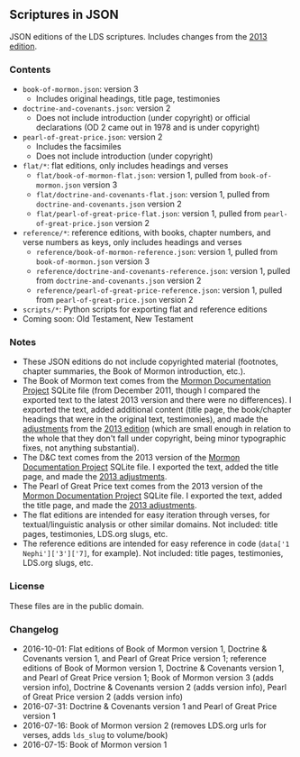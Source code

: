 ## Scriptures in JSON

JSON editions of the LDS scriptures. Includes changes from the [2013 edition](https://www.lds.org/scriptures/new-edition?lang=eng).


### Contents

- `book-of-mormon.json`: version 3
    - Includes original headings, title page, testimonies
- `doctrine-and-covenants.json`: version 2
    - Does not include introduction (under copyright) or official declarations (OD 2 came out in 1978 and is under copyright)
- `pearl-of-great-price.json`: version 2
    - Includes the facsimiles
    - Does not include introduction (under copyright)
- `flat/*`: flat editions, only includes headings and verses
    - `flat/book-of-mormon-flat.json`: version 1, pulled from `book-of-mormon.json` version 3
    - `flat/doctrine-and-covenants-flat.json`: version 1, pulled from `doctrine-and-covenants.json` version 2
    - `flat/pearl-of-great-price-flat.json`: version 1, pulled from `pearl-of-great-price.json` version 2
- `reference/*`: reference editions, with books, chapter numbers, and verse numbers as keys, only includes headings and verses
    - `reference/book-of-mormon-reference.json`: version 1, pulled from `book-of-mormon.json` version 3
    - `reference/doctrine-and-covenants-reference.json`: version 1, pulled from `doctrine-and-covenants.json` version 2
    - `reference/pearl-of-great-price-reference.json`: version 1, pulled from `pearl-of-great-price.json` version 2
- `scripts/*`: Python scripts for exporting flat and reference editions
- Coming soon: Old Testament, New Testament


### Notes

- These JSON editions do not include copyrighted material (footnotes, chapter summaries, the Book of Mormon introduction, etc.).
- The Book of Mormon text comes from the [Mormon Documentation Project](http://scriptures.nephi.org/) SQLite file (from December 2011, though I compared the exported text to the latest 2013 version and there were no differences). I exported the text, added additional content (title page, the book/chapter headings that were in the original text, testimonies), and made the [adjustments](https://www.lds.org/scriptures/adjustments?lang=eng) from the [2013 edition](https://www.lds.org/scriptures/new-edition?lang=eng) (which are small enough in relation to the whole that they don't fall under copyright, being minor typographic fixes, not anything substantial).
- The D&C text comes from the 2013 version of the [Mormon Documentation Project](http://scriptures.nephi.org/) SQLite file. I exported the text, added the title page, and made the [2013 adjustments](https://www.lds.org/scriptures/adjustments?lang=eng).
- The Pearl of Great Price text comes from the 2013 version of the [Mormon Documentation Project](http://scriptures.nephi.org/) SQLite file. I exported the text, added the title page, and made the [2013 adjustments](https://www.lds.org/scriptures/adjustments?lang=eng).
- The flat editions are intended for easy iteration through verses, for textual/linguistic analysis or other similar domains. Not included: title pages, testimonies, LDS.org slugs, etc.
- The reference editions are intended for easy reference in code (`data['1 Nephi']['3']['7]`, for example). Not included: title pages, testimonies, LDS.org slugs, etc.


### License

These files are in the public domain.


### Changelog

- 2016-10-01: Flat editions of Book of Mormon version 1, Doctrine & Covenants version 1, and Pearl of Great Price version 1; reference editions of Book of Mormon version 1, Doctrine & Covenants version 1, and Pearl of Great Price version 1; Book of Mormon version 3 (adds version info), Doctrine & Covenants version 2 (adds version info), Pearl of Great Price version 2 (adds version info)
- 2016-07-31: Doctrine & Covenants version 1 and Pearl of Great Price version 1
- 2016-07-16: Book of Mormon version 2 (removes LDS.org urls for verses, adds `lds_slug` to volume/book)
- 2016-07-15: Book of Mormon version 1
